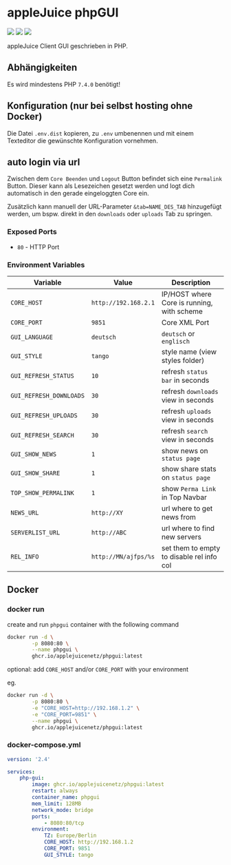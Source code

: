 # appleJuice phpGUI

![](https://img.shields.io/github/license/applejuicenetz/phpgui.svg)
![](https://img.shields.io/github/tag/applejuicenetz/phpgui.svg)
![](https://github.com/applejuicenetz/phpgui/workflows/docker/badge.svg)

appleJuice Client GUI geschrieben in PHP.


## Abhängigkeiten

Es wird mindestens PHP `7.4.0` benötigt!


## Konfiguration (nur bei selbst hosting ohne Docker)

Die Datei `.env.dist` kopieren, zu `.env` umbenennen und mit einem Texteditor die gewünschte Konfiguration vornehmen.


## auto login via url

Zwischen dem `Core Beenden` und `Logout` Button befindet sich eine `Permalink` Button.
Dieser kann als Lesezeichen gesetzt werden und logt dich automatisch in den gerade eingeloggten Core ein.

Zusätzlich kann manuell der URL-Parameter `&tab=NAME_DES_TAB` hinzugefügt werden, um bspw. direkt in den `downloads` oder `uploads` Tab zu springen.

### Exposed Ports

- `80` - HTTP Port


### Environment Variables

| Variable                | Value                | Description                                |
|-------------------------|----------------------|--------------------------------------------|
| `CORE_HOST`             | `http://192.168.2.1` | IP/HOST where Core is running, with scheme |
| `CORE_PORT`             | `9851`               | Core XML Port                              |
| `GUI_LANGUAGE`          | `deutsch`            | `deutsch` or `englisch`                    |
| `GUI_STYLE`             | `tango`              | style name (view styles folder)            |
| `GUI_REFRESH_STATUS`    | `10`                 | refresh `status bar` in seconds            |
| `GUI_REFRESH_DOWNLOADS` | `30`                 | refresh `downloads` view in seconds        |
| `GUI_REFRESH_UPLOADS`   | `30`                 | refresh `uploads` view in seconds          |
| `GUI_REFRESH_SEARCH`    | `30`                 | refresh `search` view in seconds           |
| `GUI_SHOW_NEWS`         | `1`                  | show news on `status page`                 |
| `GUI_SHOW_SHARE`        | `1`                  | show share stats on `status page`          |
| `TOP_SHOW_PERMALINK`    | `1`                  | show `Perma Link` in Top Navbar            |
| `NEWS_URL`              | `http://XY`          | url where to get news from                 |
| `SERVERLIST_URL`        | `http://ABC`         | url where to find new servers              |
| `REL_INFO`              | `http://MN/ajfps/%s` | set them to empty to disable rel info col  |


## Docker

### docker run

create and run `phpgui` container with the following command

```bash
docker run -d \
        -p 8080:80 \
        --name phpgui \
        ghcr.io/applejuicenetz/phpgui:latest
```

optional: add `CORE_HOST` and/or `CORE_PORT` with your environment

eg.

```bash
docker run -d \
        -p 8080:80 \
        -e "CORE_HOST=http://192.168.1.2" \
        -e "CORE_PORT=9851" \
        --name phpgui \
        ghcr.io/applejuicenetz/phpgui:latest
```

### docker-compose.yml

```yaml
version: '2.4'

services:
    php-gui:
        image: ghcr.io/applejuicenetz/phpgui:latest
        restart: always
        container_name: phpgui
        mem_limit: 128MB
        network_mode: bridge
        ports:
            - 8080:80/tcp
        environment:
            TZ: Europe/Berlin
            CORE_HOST: http://192.168.1.2
            CORE_PORT: 9851
            GUI_STYLE: tango
```
